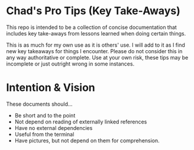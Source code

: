 # Chad's Pro Tips (Key Take-Aways)

This repo is intended to be a collection of concise documentation that includes key take-aways from lessons learned when doing certain things.

This is as much for my own use as it is others' use. I will add to it as I find new key takeaways for things I encounter. Please do not consider this in any way authoritative or complete. Use at your own risk, these tips may be incomplete or just outright wrong in some instances.

# Intention & Vision

These documents should...

- Be short and to the point
- Not depend on reading of externally linked references
- Have no external dependencies
- Useful from the terminal
- Have pictures, but not depend on them for comprehension.
